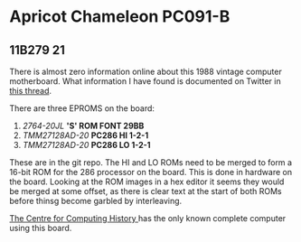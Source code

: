 # Apricot Chameleon PC091-B
## 11B279 21

There is almost zero information online about this 1988 vintage computer motherboard. What information I have found is documented on Twitter in [this thread](https://twitter.com/DTL/status/1422919801475842049).

There are three EPROMS on the board:

1. *2764-20JL* **'S' ROM FONT 29BB**
2. *TMM27128AD-20* **PC286 HI 1-2-1**
3. *TMM27128AD-20* **PC286 LO 1-2-1**

These are in the git repo. The HI and LO ROMs need to be merged to form a 16-bit ROM for the 286 processor on the board. This is done in hardware on the board. Looking at the ROM images in a hex editor it seems they would be merged at some offset, as there is clear text at the start of both ROMs before thinsg become garbled by interleaving. 

[The Centre for Computing History
](https://t.co/R8O4M0eFnW?amp=1) has the only known complete computer using this board.


